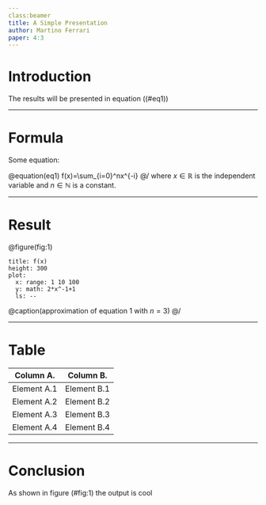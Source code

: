 ```yaml
---
class:beamer
title: A Simple Presentation
author: Martino Ferrari
paper: 4:3
---
```


# Introduction

The results will be presented in equation ((#eq1))

---

# Formula

 
Some equation:

@equation(eq1)
f(x)=\sum_{i=0}^nx^{-i}
@/
where $x\in\mathbb{R}$ is the independent variable and $n\in\mathbb{N}$ is a constant.

---

# Result

@figure(fig:1)
```charter
title: f(x)
height: 300
plot:
  x: range: 1 10 100
  y: math: 2*x^-1+1
  ls: --
```
@caption(approximation of equation 1 with $n=3$)
@/


---

# Table

| Column A. | Column B.|
| --------- | -------- |
| Element A.1 | Element B.1 |
| Element A.2 | Element B.2 |
| Element A.3 | Element B.3 |
| Element A.4 | Element B.4 |

---

# Conclusion

As shown in figure (#fig:1) the output is cool